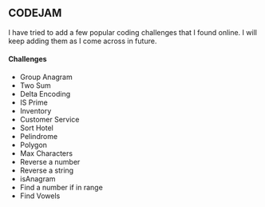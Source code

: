 ## CODEJAM

I have tried to add a few popular coding challenges that I found online. I will keep adding them as I come across in future.

#### Challenges
- Group Anagram
- Two Sum
- Delta Encoding
- IS Prime
- Inventory
- Customer Service
- Sort Hotel
- Pelindrome
- Polygon
- Max Characters
- Reverse a number
- Reverse a string
- isAnagram
- Find a number if in range
- Find Vowels
